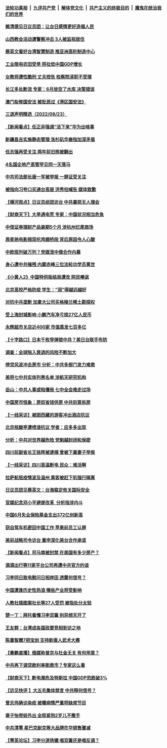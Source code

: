 ####  [法轮功真相](../../../../basic/blob/master/README.md?t=08241631) &nbsp;|&nbsp; [九评共产党](../../../../9ping.md/blob/master/README.md?t=08241631) &nbsp;|&nbsp; [解体党文化](../../../../jtdwh.md/blob/master/README.md?t=08241631)  &nbsp;|&nbsp; [共产主义的终极目的](../../../../gczydzjmd.md/blob/master/README.md?t=08241631) &nbsp;|&nbsp; [魔鬼在统治我们的世界](../../../../mgztzwmdsj.md/blob/master/README.md?t=08241631) 

#### [赖清德见日议员团：让台日感情更好造福人民](../pages/nsc413/n13808961.md?t=08241631) 

#### [山西教会活动遭警察冲击 3人被监视居住](../pages/nsc413/n13808966.md?t=08241631) 

#### [蔡英文看好台湾智慧制造 推亚洲高阶制造中心](../pages/nsc413/n13808829.md?t=08241631) 

#### [工业限电农田受旱 将拉低中国GDP增长](../pages/nsc413/n13808899.md?t=08241631) 

#### [女教师遭性酷刑 丈夫控告 检察院渎职不受理](../pages/nsc413/n13808837.md?t=08241631) 

#### [长江多处断流 专家：6月放空了水库 决策错误](../pages/nsc413/n13808766.md?t=08241631) 

#### [澳门拟修国安法 被批恶过《港区国安法》](../pages/nsc413/n13808847.md?t=08241631) 


#### [三退声明精选（2022/08/23）](../pages/nsc413/n13808848.md?t=08241631) 

#### [【新闻看点】任正非强调“活下来”华为出啥事](../pages/nsc413/n13807979.md?t=08241631) 

#### [新疆昌吉实施静态管理 洛杉矶华裔指加深矛盾](../pages/nsc413/n13808820.md?t=08241631) 

#### [任志强再受关注 两年前旧照被翻出](../pages/nsc413/n13808740.md?t=08241631) 

#### [4名国企地产高管罕见同一天落马](../pages/nsc413/n13808780.md?t=08241631) 

#### [中共司法部长唐一军被举报 一罪证受关注](../pages/nsc413/n13808229.md?t=08241631) 

#### [被指向习夸口买通台高层 洪秀柱喊告 媒体致歉](../pages/nsc413/n13808657.md?t=08241631) 

#### [【横河观点】日议员组团访台 中共暴怒无人理会](../pages/nsc413/n13808647.md?t=08241631) 

#### [【财商天下】大旱遇电荒 专家：中国状况相当危急](../pages/nsc413/n13808628.md?t=08241631) 

#### [中信证券理财产品逾期5个月 涉杭州烂尾商场](../pages/nsc413/n13808607.md?t=08241631) 

#### [周星驰电影频现吃鸡翅桥段 背后原因令人心酸](../pages/nsc413/n13807971.md?t=08241631) 

#### [中欧班列破万列？党媒泄中俄合作内幕](../pages/nsc413/n13807912.md?t=08241631) 

#### [身心遭中共摧残 内蒙赤峰三位法轮功学员离世](../pages/nsc413/n13808436.md?t=08241631) 

#### [《小黄人2》中国特供版结局遭改 网民嘲讽](../pages/nsc413/n13808563.md?t=08241631) 

#### [北京高校严格防疫 学生：“润”得越远越好](../pages/nsc413/n13808548.md?t=08241631) 

#### [对抗中共垄断 加拿大公司买格陵兰稀土勘探权](../pages/nsc413/n13808491.md?t=08241631) 

#### [受上海封城影响 小鹏汽车净亏损27亿人民币](../pages/nsc413/n13808561.md?t=08241631) 

#### [永辉超市关店近400家 市值蒸发七百多亿](../pages/nsc413/n13808559.md?t=08241631) 

#### [【十字路口】日本千枚导弹锁中共？美日台联手布防](../pages/nsc413/n13808462.md?t=08241631) 

#### [调查：全球陷入衰退的风险不断加大](../pages/nsc413/n13808549.md?t=08241631) 

#### [停贷风波冲击房市 分析：中共多部门发力难救](../pages/nsc413/n13808540.md?t=08241631) 

#### [美将七中共实体列黑名单 涉航天研究机构](../pages/nsc413/n13808533.md?t=08241631) 

#### [岳山：中共人事或陷僵局 七中全会难走过场](../pages/nsc413/n13808465.md?t=08241631) 

#### [中国房市怪象：房奴省钱供房 中共刻意拆房](../pages/nsc413/n13808524.md?t=08241631) 

#### [【一线采访】被困西藏的游客冲出酒店抗议](../pages/nsc413/n13807695.md?t=08241631) 

#### [北京核酸亭遭喷漆抗议 学者：应多多出现](../pages/nsc413/n13808352.md?t=08241631) 

#### [分析：中共对世界越危险 党魁越封闭和保密](../pages/nsc413/n13807964.md?t=08241631) 

#### [四川前副省长王铭晖被逮捕 曾被下属妻子举报](../pages/nsc413/n13808400.md?t=08241631) 

#### [【一线采访】四川高温断电 民众：难活啊](../pages/nsc413/n13808249.md?t=08241631) 

#### [拉萨航班疫情波及温州 乘客被赶下机强行隔离](../pages/nsc413/n13808174.md?t=08241631) 

#### [日议员团见蔡英文：台海稳定攸关国际安全](../pages/nsc413/n13808307.md?t=08241631) 

#### [官媒纪念邓小平避提改革  分析指涉内斗](../pages/nsc413/n13808255.md?t=08241631) 

#### [中国6月失业保险基金支出372亿创新高](../pages/nsc413/n13808247.md?t=08241631) 

#### [窃自驾车机密回中国工作 苹果前员工认罪](../pages/nsc413/n13808034.md?t=08241631) 

#### [美前战略司令访台 重申深化美台合作承诺](../pages/nsc413/n13808240.md?t=08241631) 

#### [【新闻看点】司马南被封禁 在美国有多少房产？](../pages/nsc413/n13807882.md?t=08241631) 

#### [滴滴出行等11家平台公司再遭中共官方约谈](../pages/nsc413/n13808179.md?t=08241631) 

#### [习李同日致电慰问日相岸田 透露何信号？](../pages/nsc413/n13807974.md?t=08241631) 

#### [中国遭逢历史性热浪 哪些产业将受影响](../pages/nsc413/n13808143.md?t=08241631) 

#### [人教社插图案社长等27人受罚 被指处分太轻](../pages/nsc413/n13808054.md?t=08241631) 

#### [楚一丁：拜托看懂习李双簧 别异想天开了](../pages/nsc413/n13808170.md?t=08241631) 


#### [王友群：台湾成各国政要竞相到访之地](../pages/nsc413/n13807989.md?t=08241631) 

#### [陈重智赠7把宝剑 支持新唐人武术大赛](../pages/nsc413/n13806573.md?t=08241631) 

#### [【秦鹏直播】俄媒称普京与杜金无关 有何用意？](../pages/nsc413/n13807973.md?t=08241631) 

#### [中共再下调贷款利率能救市？专家这么看](../pages/nsc413/n13807934.md?t=08241631) 

#### [【财商天下】断电潮危及特斯拉 中国GDP恐跌破3%](../pages/nsc413/n13807935.md?t=08241631) 

#### [【远见快评 】大五毛集体禁言 中共释何信号？](../pages/nsc413/n13807969.md?t=08241631) 

#### [曾志伟确诊染疫 被曝病情严重将缺席节目](../pages/nsc413/n13807917.md?t=08241631) 

#### [章子怡带娃外出 全程紧抱2岁儿不撒手](../pages/nsc413/n13807946.md?t=08241631) 

#### [中共清零 星巴克耐克等大品牌在华销售骤减](../pages/nsc413/n13807954.md?t=08241631) 

#### [【菁英论坛】习李分道扬镳 唱双簧还是唱反调？](../pages/nsc413/n13807948.md?t=08241631) 

